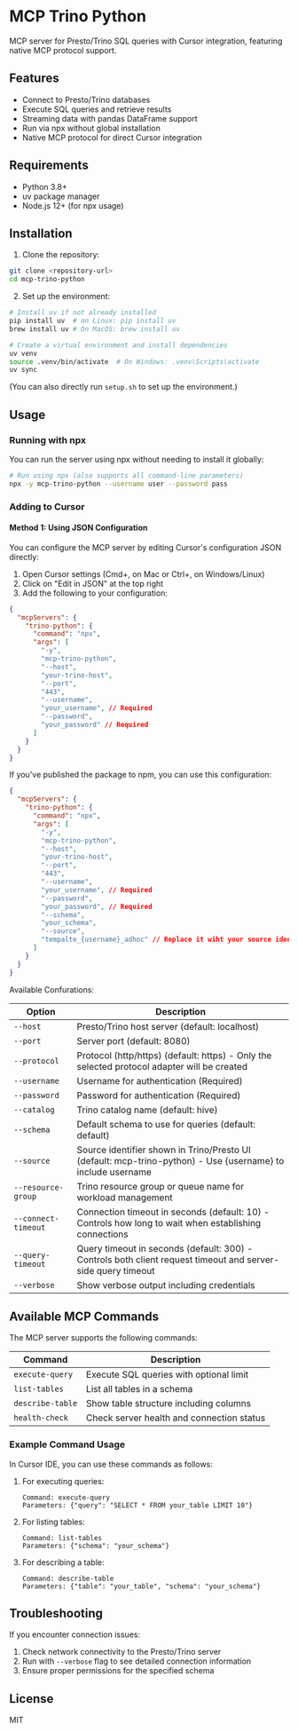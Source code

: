 # MCP Trino Python

MCP server for Presto/Trino SQL queries with Cursor integration, featuring native MCP protocol support.

## Features

- Connect to Presto/Trino databases
- Execute SQL queries and retrieve results
- Streaming data with pandas DataFrame support
- Run via npx without global installation
- Native MCP protocol for direct Cursor integration

## Requirements

- Python 3.8+
- uv package manager
- Node.js 12+ (for npx usage)

## Installation

1. Clone the repository:

```bash
git clone <repository-url>
cd mcp-trino-python
```

2. Set up the environment:

```bash
# Install uv if not already installed
pip install uv  # on Linux: pip install uv
brew install uv # On MacOS: brew install uv

# Create a virtual environment and install dependencies
uv venv
source .venv/bin/activate  # On Windows: .venv\Scripts\activate
uv sync
```
(You can also directly run `setup.sh` to set up the environment.)

## Usage

### Running with npx

You can run the server using npx without needing to install it globally:

```bash
# Run using npx (also supports all command-line parameters)
npx -y mcp-trino-python --username user --password pass
```

### Adding to Cursor

#### Method 1: Using JSON Configuration

You can configure the MCP server by editing Cursor's configuration JSON directly:

1. Open Cursor settings (Cmd+, on Mac or Ctrl+, on Windows/Linux)
2. Click on "Edit in JSON" at the top right
3. Add the following to your configuration:

```json
{
  "mcpServers": {
    "trino-python": {
      "command": "npx",
      "args": [
        "-y",
        "mcp-trino-python",
        "--host",
        "your-trino-host",
        "--port",
        "443",
        "--username",
        "your_username", // Required
        "--password",
        "your_password" // Required
      ]
    }
  }
}
```

If you've published the package to npm, you can use this configuration:

```json
{
  "mcpServers": {
    "trino-python": {
      "command": "npx",
      "args": [
        "-y",
        "mcp-trino-python",
        "--host",
        "your-trino-host",
        "--port",
        "443",
        "--username",
        "your_username", // Required
        "--password",
        "your_password", // Required
        "--schema",
        "your_schema",
        "--source",
        "tempalte_{username}_adhoc" // Replace it wiht your source identifier
      ]
    }
  }
}
```

Available Confurations:

| Option | Description |
|--------|-------------|
| `--host` | Presto/Trino host server (default: localhost) |
| `--port` | Server port (default: 8080) |
| `--protocol` | Protocol (http/https) (default: https) - Only the selected protocol adapter will be created |
| `--username` | Username for authentication (Required) |
| `--password` | Password for authentication (Required) |
| `--catalog` | Trino catalog name (default: hive) |
| `--schema` | Default schema to use for queries (default: default) |
| `--source` | Source identifier shown in Trino/Presto UI (default: mcp-trino-python) - Use {username} to include username |
| `--resource-group` | Trino resource group or queue name for workload management |
| `--connect-timeout` | Connection timeout in seconds (default: 10) - Controls how long to wait when establishing connections |
| `--query-timeout` | Query timeout in seconds (default: 300) - Controls both client request timeout and server-side query timeout |
| `--verbose` | Show verbose output including credentials |

## Available MCP Commands

The MCP server supports the following commands:

| Command | Description |
|---------|-------------|
| `execute-query` | Execute SQL queries with optional limit |
| `list-tables` | List all tables in a schema |
| `describe-table` | Show table structure including columns |
| `health-check` | Check server health and connection status |

### Example Command Usage

In Cursor IDE, you can use these commands as follows:

1. For executing queries:
   ```
   Command: execute-query
   Parameters: {"query": "SELECT * FROM your_table LIMIT 10"}
   ```

2. For listing tables:
   ```
   Command: list-tables
   Parameters: {"schema": "your_schema"}
   ```

3. For describing a table:
   ```
   Command: describe-table
   Parameters: {"table": "your_table", "schema": "your_schema"}
   ```

## Troubleshooting

If you encounter connection issues:

1. Check network connectivity to the Presto/Trino server
2. Run with `--verbose` flag to see detailed connection information
3. Ensure proper permissions for the specified schema

## License

MIT
